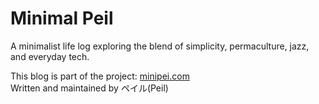 # Minimal Peil

A minimalist life log exploring the blend of simplicity, permaculture, jazz, and everyday tech.

This blog is part of the project: [minipei.com](https://www.minipei.com)  
Written and maintained by ペイル(Peil)
